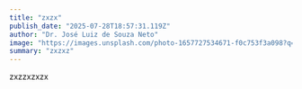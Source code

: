 ```yaml
---
title: "zxzx"
publish_date: "2025-07-28T18:57:31.119Z"
author: "Dr. José Luiz de Souza Neto"
image: "https://images.unsplash.com/photo-1657727534671-f0c753f3a098?q=80&w=870&auto=format&fit=crop&ixlib=rb-4.1.0&ixid=M3wxMjA3fDB8MHxwaG90by1wYWdlfHx8fGVufDB8fHx8fA%3D%3D"
summary: "zxzxz"
---
```


zxzzxzxzx